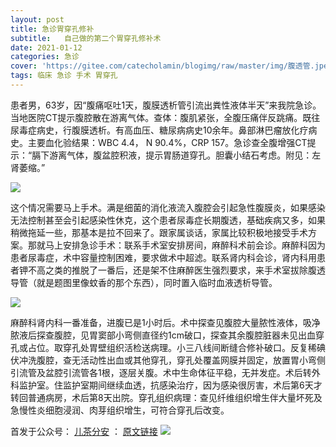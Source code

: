 ```yaml
---
layout: post
title: 急诊胃穿孔修补
subtitle:   自己做的第二个胃穿孔修补术
date: 2021-01-12
categories: 急诊
cover: 'https://gitee.com/catecholamin/blogimg/raw/master/img/腹透管.jpeg'
tags: 临床 急诊 手术 胃穿孔
---
```

患者男，63岁，因“腹痛呕吐1天，腹膜透析管引流出粪性液体半天”来我院急诊。当地医院CT提示腹腔散在游离气体。查体：腹肌紧张，全腹压痛伴反跳痛。既往尿毒症病史，行腹膜透析。有高血压、糖尿病病史10余年。鼻部淋巴瘤放化疗病史。主要血化验结果：WBC 4.4， N 90.4%，CRP 157。急诊查全腹增强CT提示：“膈下游离气体，腹盆腔积液，提示胃肠道穿孔。胆囊小结石考虑。附见：左肾萎缩。”

![](https://gitee.com/catecholamin/blogimg/raw/master/img/胃穿孔处.jpeg)

这个情况需要马上手术。满是细菌的消化液流入腹腔会引起急性腹膜炎，如果感染无法控制甚至会引起感染性休克，这个患者尿毒症长期腹透，基础疾病又多，如果稍微拖延一些，那基本是拉不回来了。跟家属谈话，家属比较积极地接受手术方案。那就马上安排急诊手术：联系手术室安排房间，麻醉科术前会诊。麻醉科因为患者尿毒症，术中容量控制困难，要求做术中超滤。联系肾内科会诊，肾内科用患者钾不高之类的推脱了一番后，还是架不住麻醉医生强烈要求，来手术室拔除腹透导管（就是题图里像蚊香的那个东西），同时置入临时血液透析导管。

![](https://gitee.com/catecholamin/blogimg/raw/master/img/腹透管.jpeg)

麻醉科肾内科一番准备，进腹已是1小时后。术中探查见腹腔大量脓性液体，吸净脓液后探查腹腔，见胃窦部小弯侧直径约1cm破口，探查其余腹腔脏器未见出血穿孔或占位。取穿孔处胃壁组织活检送病理。小三八线间断缝合修补破口。反复稀碘伏冲洗腹腔，查无活动性出血或其他穿孔，穿孔处覆盖网膜并固定，放置胃小弯侧引流管及盆腔引流管各1根，逐层关腹。术中生命体征平稳，无并发症。术后转外科监护室。住监护室期间继续血透，抗感染治疗，因为感染很厉害，术后第6天才转回普通病房，术后第8天出院。穿孔组织病理：查见纤维组织增生伴大量坏死及急慢性炎细胞浸润、肉芽组织增生，可符合穿孔后改变。

<!--2A9EAC-->

首发于公众号： [儿茶分安](https://mp.weixin.qq.com/mp/profile_ext?action=home&__biz=MzA4MDQxMTk2Mg==&scene=124#wechat_redirect)  ：   [原文链接]()
![](https://gitee.com/catecholamin/blogimg/raw/master/img/微信公众号.jpg)
